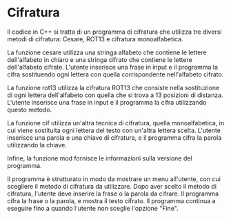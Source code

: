 # Cifratura
 
Il codice in C++ si tratta di un programma di cifratura che utilizza tre diversi metodi di cifratura: Cesare, ROT13 e cifratura monoalfabetica.

La funzione cesare utilizza una stringa alfabeto che contiene le lettere dell'alfabeto in chiaro e una stringa cifrato che contiene le lettere dell'alfabeto cifrate. L'utente inserisce una frase in input e il programma la cifra sostituendo ogni lettera con quella corrispondente nell'alfabeto cifrato.

La funzione rot13 utilizza la cifratura ROT13 che consiste nella sostituzione di ogni lettera dell'alfabeto con quella che si trova a 13 posizioni di distanza. L'utente inserisce una frase in input e il programma la cifra utilizzando questo metodo.

La funzione cif utilizza un'altra tecnica di cifratura, quella monoalfabetica, in cui viene sostituita ogni lettera del testo con un'altra lettera scelta. L'utente inserisce una parola e una chiave di cifratura, e il programma cifra la parola utilizzando la chiave.

Infine, la funzione mod fornisce le informazioni sulla versione del programma.

Il programma è strutturato in modo da mostrare un menu all'utente, con cui scegliere il metodo di cifratura da utilizzare. Dopo aver scelto il metodo di cifratura, l'utente deve inserire la frase o la parola da cifrare. Il programma cifra la frase o la parola, e mostra il testo cifrato. Il programma continua a eseguire fino a quando l'utente non sceglie l'opzione "Fine".